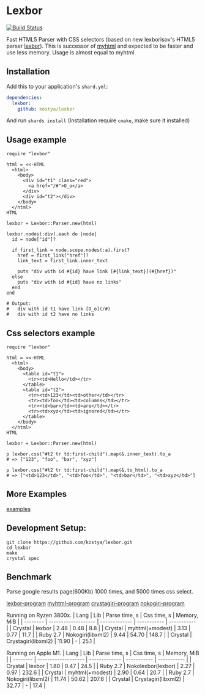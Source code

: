 # Lexbor

[![Build Status](https://github.com/kostya/lexbor/actions/workflows/ci.yml/badge.svg)](https://github.com/kostya/lexbor/actions/workflows/ci.yml?query=branch%3Amaster+event%3Apush)

Fast HTML5 Parser with CSS selectors (based on new lexborisov's HTML5 parser [lexbor](https://github.com/lexbor/lexbor)). This is successor of [myhtml](https://github.com/kostya/myhtml) and expected to be faster and use less memory. Usage is almost equal to myhtml.

## Installation


Add this to your application's `shard.yml`:

```yaml
dependencies:
  lexbor:
    github: kostya/lexbor
```

And run `shards install` (Installation require `cmake`, make sure it installed)


## Usage example

```crystal
require "lexbor"

html = <<-HTML
  <html>
    <body>
      <div id="t1" class="red">
        <a href="/#">O_o</a>
      </div>
      <div id="t2"></div>
    </body>
  </html>
HTML

lexbor = Lexbor::Parser.new(html)

lexbor.nodes(:div).each do |node|
  id = node["id"]?

  if first_link = node.scope.nodes(:a).first?
    href = first_link["href"]?
    link_text = first_link.inner_text

    puts "div with id #{id} have link [#{link_text}](#{href})"
  else
    puts "div with id #{id} have no links"
  end
end

# Output:
#   div with id t1 have link [O_o](/#)
#   div with id t2 have no links

```

## Css selectors example

```crystal
require "lexbor"

html = <<-HTML
  <html>
    <body>
      <table id="t1">
        <tr><td>Hello</td></tr>
      </table>
      <table id="t2">
        <tr><td>123</td><td>other</td></tr>
        <tr><td>foo</td><td>columns</td></tr>
        <tr><td>bar</td><td>are</td></tr>
        <tr><td>xyz</td><td>ignored</td></tr>
      </table>
    </body>
  </html>
HTML

lexbor = Lexbor::Parser.new(html)

p lexbor.css("#t2 tr td:first-child").map(&.inner_text).to_a
# => ["123", "foo", "bar", "xyz"]

p lexbor.css("#t2 tr td:first-child").map(&.to_html).to_a
# => ["<td>123</td>", "<td>foo</td>", "<td>bar</td>", "<td>xyz</td>"]
```

## More Examples

[examples](https://github.com/kostya/lexbor/tree/master/examples)

## Development Setup:

```shell
git clone https://github.com/kostya/lexbor.git
cd lexbor
make
crystal spec
```

## Benchmark

Parse google results page(600Kb) 1000 times, and 5000 times css select.

[lexbor-program](https://github.com/kostya/lexbor/tree/master/bench/test-lexbor.cr)
[myhtml-program](https://github.com/kostya/lexbor/tree/master/bench/test-myhtml.cr)
[crystagiri-program](https://github.com/kostya/lexbor/tree/master/bench/test-libxml.cr)
[nokogiri-program](https://github.com/kostya/lexbor/tree/master/bench/test-libxml.rb)

Running on Ryzen 3800x.
| Lang     | Lib                 | Parse time, s | Css time, s | Memory, MiB |
| -------- | ------------------- | ------------- | ----------- | ----------- |
| Crystal  | lexbor              | 2.48          | 0.48        | 8.8         |
| Crystal  | myhtml(+modest)     | 3.13          | 0.77        | 11.7        |
| Ruby 2.7 | Nokogiri(libxml2)   | 9.44          | 54.70       | 148.7       |
| Crystal  | Crystagiri(libxml2) | 11.90         | -           | 25.1        |

Running on Apple M1.
| Lang     | Lib                 | Parse time, s | Css time, s | Memory, MiB |
| -------- | ------------------- | ------------- | ----------- | ----------- |
| Crystal  | lexbor              | 1.80          | 0.47        | 24.5        |
| Ruby 2.7 | Nokolexbor(lexbor)  | 2.27          | 0.97        | 232.6       |
| Crystal  | myhtml(+modest)     | 2.90          | 0.64        | 20.7        |
| Ruby 2.7 | Nokogiri(libxml2)   | 11.74         | 50.62       | 207.6       |
| Crystal  | Crystagiri(libxml2) | 32.77         | -           | 17.4        |

